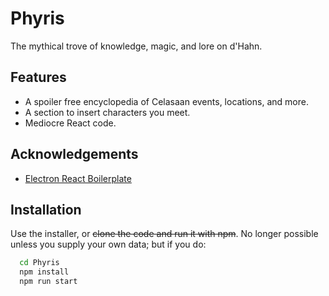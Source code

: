 
# Phyris

The mythical trove of knowledge, magic, and lore on d'Hahn.




## Features

- A spoiler free encyclopedia of Celasaan events, locations, and more.
- A section to insert characters you meet.
- Mediocre React code.


## Acknowledgements

 - [Electron React Boilerplate](https://electron-react-boilerplate.js.org/)



## Installation

Use the installer, or ~~clone the code and run it with npm~~.
No longer possible unless you supply your own data; but if you do:

```bash
  cd Phyris
  npm install
  npm run start
```
    
